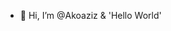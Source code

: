- 👋 Hi, I’m @Akoaziz & 'Hello World'

<!---
Akoaziz/Akoaziz is a ✨ special ✨ repository because its `README.md` (this file) appears on your GitHub profile.
You can click the Preview link to take a look at your changes.
--->
